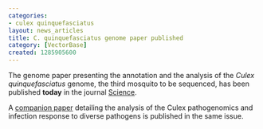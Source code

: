 ```yaml
---
categories:
- culex quinquefasciatus
layout: news_articles
title: C. quinquefasciatus genome paper published
category: [VectorBase]
created: 1285905600
---
```

The genome paper presenting the annotation and the analysis of the <i>Culex quinquefasciatus </i> genome, the third mosquito to be sequenced, has been published <b>today</b> in the journal <a href="http://www.sciencemag.org/cgi/content/short/330/6000/86">Science</a>. 
<p>
A <a href="http://www.sciencemag.org/cgi/content/abstract/330/6000/88">companion paper</a> detailing the analysis of the Culex pathogenomics and infection response to diverse pathogens is published in the same issue.

